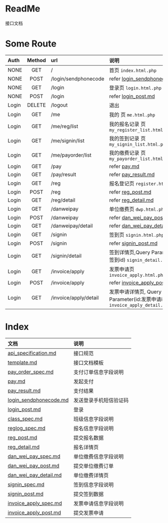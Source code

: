 # ReadMe

接口文档

# Some Route

|  Auth  |  Method  |  url  |  说明  |
| :----  | :----:   | :---- | :---- |
|  NONE  |  GET  |  /  |  首页 `index.html.php`  |
|  NONE  |  POST  |  /login/sendphonecode  |  refer [login_sendphonecode.md](/login_sendphonecode.md)  |
|  NONE  |  GET  |  /login  |  登录页 `login.html.php`  |
|  NONE  |  POST  |  /login  |  refer [login_post.md](/login_post.md)  |
|  Login  |  DELETE  |  /logout  |  退出  |
|  Login  |  GET  |  /me  |  我的 页 `me.html.php`  |
|  Login  |  GET  |  /me/reg/list  |  我的报名记录 页 `my_register_list.html.php`  |
|  Login  |  GET  |  /me/signin/list  |  我的签到记录 页 `my_signin_list.html.php`  |
|  Login  |  GET  |  /me/payorder/list  |  我的缴费记录 页 `my_payorder_list.html.php`  |
|  Login  |  GET  |  /pay  |  refer [pay.md](/pay.md)  |
|  Login  |  GET  |  /pay/result  |  refer [pay_result.md](/pay_result.md)  |
|  Login  |  GET  |  /reg  |  报名登记页 `register.html.php` |
|  Login  |  POST  |  /reg  |  refer [reg_post.md](/reg_post.md)  |
|  Login  |  GET  |  /reg/detail  |  refer [reg_detail.md](/reg_detail.md)  |
|  Login  |  GET  |  /danweipay  |  单位缴费页 `dwp.html.php`  |
|  Login  |  POST  |  /danweipay  |  refer [dan_wei_pay_post.md](/dan_wei_pay_post.md)  |
|  Login  |  GET  |  /danweipay/detail  |  refer [dan_wei_pay_detail.md](/dan_wei_pay_detail.md)  |
|  Login  |  GET  |  /signin  |  签到页 `signin.html.php`  |
|  Login  |  POST  |  /signin  |  refer [signin_post.md](/signin_post.md)  |
|  Login  |  GET  |  /signin/detail  |  签到详情页,Query Parameter(id:签到id) `signin_detail.html.php`  |
|  Login  |  GET  |  /invoice/apply  |  发票申请页 `invoice_apply.html.php`  |
|  Login  |  POST  |  /invoice/apply  |  refer [invoice_apply_post.md](/invoice_apply_post.md)  |
|  Login  |  GET  |  /invoice/apply/detail  |  发票申请详情页, Query Parameter(id:发票申请id) `invoice_apply_detail.html.php`  |

# Index

|  文档  |  说明  |
| :---- | :----  |
| [api_specification.md](/api_specification.md) | 接口规范 |
| [template.md](/template.md) | 接口文档模板 |
| [pay_order_spec.md](/pay_order_spec.md) | 支付订单信息字段说明 |
| [pay.md](/pay.md) | 发起支付 |
| [pay_result.md](/pay_result.md) | 支付结果 |
| [login_sendphonecode.md](/login_sendphonecode.md) | 发送登录手机短信验证码 |
| [login_post.md](/login_post.md) | 登录 |
| [class_spec.md](/class_spec.md) | 班级信息字段说明 |
| [reglog_spec.md](/reglog_spec.md) | 报名信息字段说明 |
| [reg_post.md](/reg_post.md) | 提交报名数据 |
| [reg_detail.md](/reg_detail.md) | 报名详情页 |
| [dan_wei_pay_spec.md](/dan_wei_pay_spec.md) | 单位缴费信息字段说明 |
| [dan_wei_pay_post.md](/dan_wei_pay_post.md) | 提交单位缴费订单 |
| [dan_wei_pay_detail.md](/dan_wei_pay_detail.md) | 单位缴费详情页 |
| [signin_spec.md](/signin_spec.md) | 签到信息字段说明 |
| [signin_post.md](/signin_post.md) | 提交签到数据 |
| [invoice_apply_spec.md](/invoice_apply_spec.md) | 发票申请信息字段说明 |
| [invoice_apply_post.md](/invoice_apply_post.md) | 提交发票申请 |

